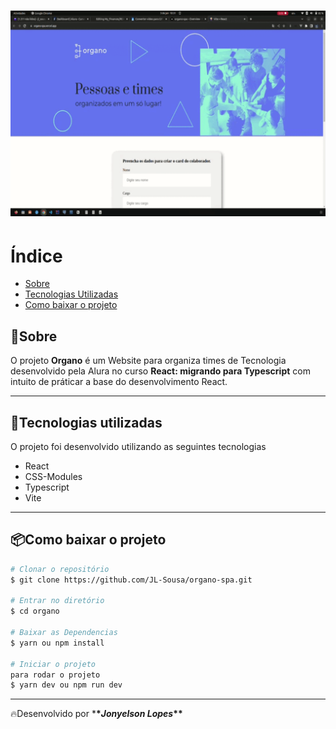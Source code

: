 <h1>
  <img src="public/imagens/gravacao.gif">
</h1>

# Índice

- [Sobre](#-sobre)
- [Tecnologias Utilizadas](#-tecnologias-utilizadas)
- [Como baixar o projeto](#-como-baixar-o-projeto)

## 📝Sobre

O projeto **Organo** é um Website para organiza times de Tecnologia desenvolvido pela Alura no curso **React: migrando para Typescript** com intuito de práticar a base do desenvolvimento React.

---

## 🚀Tecnologias utilizadas

O projeto foi desenvolvido utilizando as seguintes tecnologias

- React
- CSS-Modules
- Typescript
- Vite

---

## 📦Como baixar o projeto

```bash
# Clonar o repositório
$ git clone https://github.com/JL-Sousa/organo-spa.git

# Entrar no diretório
$ cd organo

# Baixar as Dependencias
$ yarn ou npm install

# Iniciar o projeto
para rodar o projeto
$ yarn dev ou npm run dev
```

---

🔥Desenvolvido por \***\*_Jonyelson Lopes_\*\***
